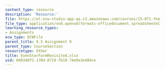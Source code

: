 ```yaml
---
content_type: resource
description: 'Resource:'
file: https://ol-ocw-studio-app-qa.s3.amazonaws.com/courses/15-071-the-analytics-edge-spring-2017/040348f2170d8719fb1874e9a3e484ce_EvenStarFarmRevisited.xlsx
file_type: application/vnd.openxmlformats-officedocument.spreadsheetml.sheet
learning_resource_types:
- Assignments
ocw_type: OCWFile
parent_title: 9.5 Assignment 9
parent_type: CourseSection
resourcetype: Other
title: EvenStarFarmRevisited.xlsx
uid: 040348f2-170d-8719-fb18-74e9a3e484ce
---
```

